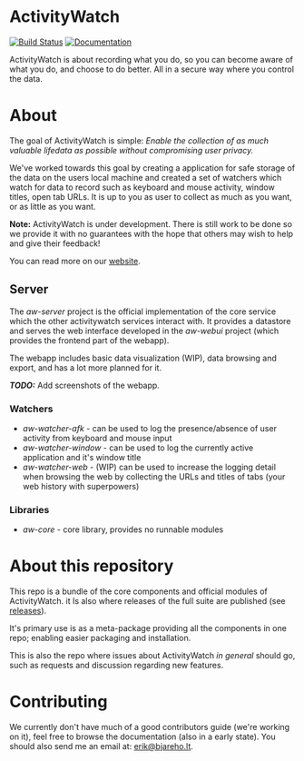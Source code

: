ActivityWatch
=============


[![Build Status](https://travis-ci.org/ActivityWatch/activitywatch.svg?branch=master)](https://travis-ci.org/ActivityWatch/activitywatch)
[![Documentation](https://readthedocs.org/projects/activitywatch/badge/?version=latest)](http://activitywatch.readthedocs.io)


ActivityWatch is about recording what you do, so you can become aware of what you do, and choose to do better. All in a secure way where you control the data.

# About

The goal of ActivityWatch is simple: *Enable the collection of as much valuable lifedata as possible without compromising user privacy.*

We've worked towards this goal by creating a application for safe storage of the data on the users local machine and created a set of watchers which watch for data to record such as keyboard and mouse activity, window titles, open tab URLs. It is up to you as user to collect as much as you want, or as little as you want.

**Note:** ActivityWatch is under development. There is still work to be done so we provide it with no guarantees with the hope that others may wish to help and give their feedback!

You can read more on our [website](https://activitywatch.github.io/about/).

## Server

The *aw-server* project is the official implementation of the core service which the other activitywatch services interact with. It provides a datastore and serves the web interface developed in the *aw-webui* project (which provides the frontend part of the webapp).

The webapp includes basic data visualization (WIP), data browsing and export, and has a lot more planned for it.

***TODO:*** Add screenshots of the webapp.

### Watchers

 - *aw-watcher-afk* - can be used to log the presence/absence of user activity from keyboard and mouse input
 - *aw-watcher-window* - can be used to log the currently active application and it's window title
 - *aw-watcher-web* - (WIP) can be used to increase the logging detail when browsing the web by collecting the URLs and titles of tabs (your web history with superpowers)

### Libraries

 - *aw-core* - core library, provides no runnable modules

# About this repository

This repo is a bundle of the core components and official modules of ActivityWatch. it Is also where releases of the full suite are published (see [releases](https://github.com/ActivityWatch/activitywatch/releases)).

It's primary use is as a meta-package providing all the components in one repo; enabling easier packaging and installation.

This is also the repo where issues about ActivityWatch *in general* should go, such as requests and discussion regarding new features.

# Contributing

We currently don't have much of a good contributors guide (we're working on it), feel free to browse the documentation (also in a early state). You should also send me an email at: [erik@bjareho.lt](mailto:erik@bjareho.lt).
